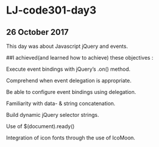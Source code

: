 # LJ-code301-day3

##  26 October 2017

This day was about Javascript jQuery and events.

##I achieved(and learned how to achieve) these objectives :

Execute event bindings with jQuery’s .on() method.

Comprehend when event delegation is appropriate.

Be able to configure event bindings using delegation.

Familiarity with data-<attributes> & string concatenation.

Build dynamic jQuery selector strings.

Use of $(document).ready()

Integration of icon fonts through the use of IcoMoon.
